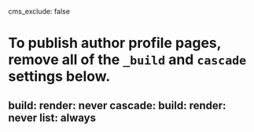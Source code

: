 cms_exclude: false

# To publish author profile pages, remove all of the `_build` and `cascade` settings below.

build:
render: never
cascade:
  build:
    render: never
    list: always
--

